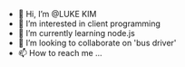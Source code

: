 - 👋 Hi, I’m @LUKE KIM
- 👀 I’m interested in client programming
- 🌱 I’m currently learning node.js
- 💞️ I’m looking to collaborate on 'bus driver'
- 📫 How to reach me ...

<!---
LINEARJUN/LINEARJUN is a ✨ special ✨ repository because its `README.md` (this file) appears on your GitHub profile.
You can click the Preview link to take a look at your changes.
--->
